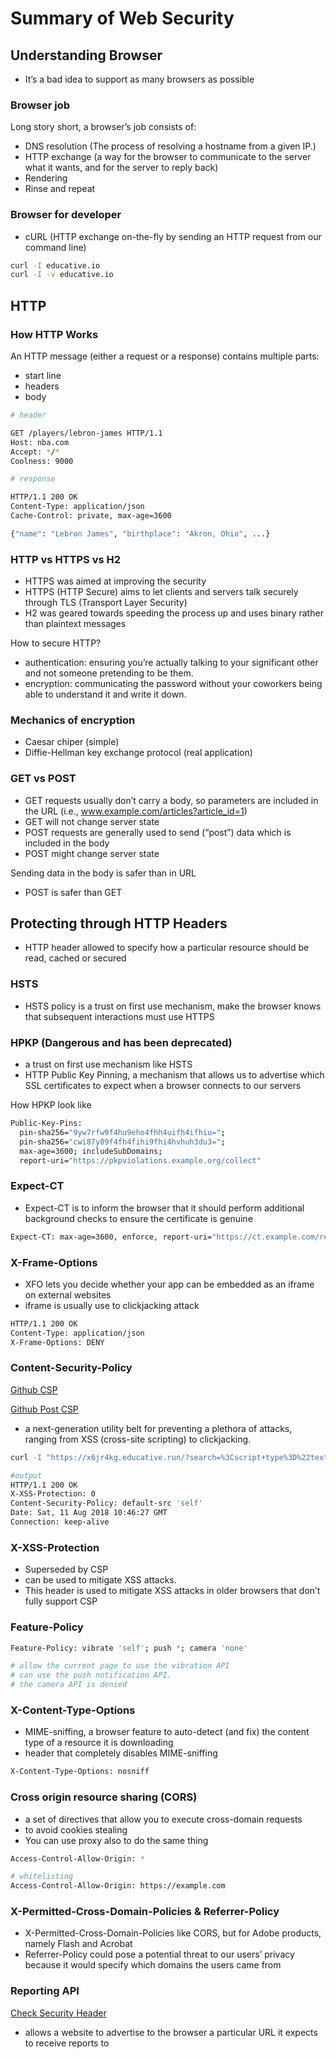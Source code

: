 # Summary of Web Security

## Understanding Browser

- It’s a bad idea to support as many browsers as possible

### Browser job

Long story short, a browser’s job consists of:

- DNS resolution (The process of resolving a hostname from a given IP.)
- HTTP exchange (a way for the browser to communicate to the server what it wants, and for the server to reply back)
- Rendering
- Rinse and repeat

### Browser for developer

- cURL (HTTP exchange on-the-fly by sending an HTTP request from our command line)

```bash
curl -I educative.io
curl -I -v educative.io
```

## HTTP

### How HTTP Works

An HTTP message (either a request or a response) contains multiple parts:

- start line
- headers
- body

```bash
# header

GET /players/lebron-james HTTP/1.1
Host: nba.com
Accept: */*
Coolness: 9000

# response

HTTP/1.1 200 OK
Content-Type: application/json
Cache-Control: private, max-age=3600

{"name": "Lebron James", "birthplace": "Akron, Ohio", ...}
```

### HTTP vs HTTPS vs H2

- HTTPS was aimed at improving the security
- HTTPS (HTTP Secure) aims to let clients and servers talk securely through TLS (Transport Layer Security)
- H2 was geared towards speeding the process up and uses binary rather than plaintext messages

How to secure HTTP?

- authentication: ensuring you’re actually talking to your significant other and not someone pretending to be them.
- encryption: communicating the password without your coworkers being able to understand it and write it down.

### Mechanics of encryption

- Caesar chiper (simple)
- Diffie-Hellman key exchange protocol (real application)

### GET vs POST

- GET requests usually don’t carry a body, so parameters are included in the URL (i.e., www.example.com/articles?article_id=1)
- GET will not change server state
- POST requests are generally used to send (“post”) data which is included in the body
- POST might change server state

Sending data in the body is safer than in URL

- POST is safer than GET

## Protecting through HTTP Headers

- HTTP header allowed to specify how a particular resource should be read, cached or secured

### HSTS

- HSTS policy is a trust on first use mechanism, make the browser knows that subsequent interactions must use HTTPS

### HPKP (Dangerous and has been deprecated)

- a trust on first use mechanism like HSTS
- HTTP Public Key Pinning, a mechanism that allows us to advertise which SSL certificates to expect when a browser connects to our servers

How HPKP look like

```bash
Public-Key-Pins:
  pin-sha256="9yw7rfw9f4hu9eho4fhh4uifh4ifhiu=";
  pin-sha256="cwi87y89f4fh4fihi9fhi4hvhuh3du3=";
  max-age=3600; includeSubDomains;
  report-uri="https://pkpviolations.example.org/collect"
```

### Expect-CT

- Expect-CT is to inform the browser that it should perform additional background checks to ensure the certificate is genuine

```bash
Expect-CT: max-age=3600, enforce, report-uri="https://ct.example.com/report"
```

### X-Frame-Options

- XFO lets you decide whether your app can be embedded as an iframe on external websites
- iframe is usually use to clickjacking attack

```bash
HTTP/1.1 200 OK
Content-Type: application/json
X-Frame-Options: DENY
```

### Content-Security-Policy

[Github CSP](https://github.blog/2016-04-12-githubs-csp-journey/)

[Github Post CSP](https://github.blog/2017-01-19-githubs-post-csp-journey/)

- a next-generation utility belt for preventing a plethora of attacks, ranging from XSS (cross-site scripting) to clickjacking.

```bash
curl -I "https://x6jr4kg.educative.run/?search=%3Cscript+type%3D%22text%2Fjavascript%22%3Ealert%28%27You%20have%20been%20PWNED%27%29%3C%2Fscript%3E&csp=on"

#output
HTTP/1.1 200 OK
X-XSS-Protection: 0
Content-Security-Policy: default-src 'self'
Date: Sat, 11 Aug 2018 10:46:27 GMT
Connection: keep-alive
```

### X-XSS-Protection

- Superseded by CSP
- can be used to mitigate XSS attacks.
- This header is used to mitigate XSS attacks in older browsers that don’t fully support CSP

### Feature-Policy

```bash
Feature-Policy: vibrate 'self'; push *; camera 'none'

# allow the current page to use the vibration API
# can use the push notification API.
# the camera API is denied
```

### X-Content-Type-Options

- MIME-sniffing, a browser feature to auto-detect (and fix) the content type of a resource it is downloading
- header that completely disables MIME-sniffing

```bash
X-Content-Type-Options: nosniff
```

### Cross origin resource sharing (CORS)

- a set of directives that allow you to execute cross-domain requests
- to avoid cookies stealing
- You can use proxy also to do the same thing

```bash
Access-Control-Allow-Origin: *

# whitelisting
Access-Control-Allow-Origin: https://example.com
```

### X-Permitted-Cross-Domain-Policies & Referrer-Policy

- X-Permitted-Cross-Domain-Policies like CORS, but for Adobe products, namely Flash and Acrobat
- Referrer-Policy could pose a potential threat to our users’ privacy because it would specify which domains the users came from

### Reporting API

[Check Security Header](https://securityheaders.com)

- allows a website to advertise to the browser a particular URL it expects to receive reports to
